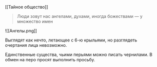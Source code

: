 [[Тайное общество]]

> Люди зовут нас ангелами, духами, иногда божествами — у множество имен

![[Ангелы.png]]

Выглядят как нечто, летающее с 6-ю крыльями, но разглядеть очертания лица невозможно.

Единственные существа, чьими перьями можно писать чернилами. В обмен на перо просят выполнить просьбу.